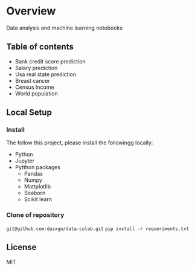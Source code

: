 # Overview
Data analysis and machine learning notebooks

## Table of contents
- Bank credit score prediction
- Salary prediction
- Usa real state prediction
- Breast cancer
- Census Income
- World population

## Local Setup

### Install

The follow this project, please install the followingg locally:
- Python
- Jupyter
- Pytthon packages
  - Pandas
  - Numpy
  - Mattplotlib
  - Seaborn
  - Scikit learn

### Clone of repository

`git@github.com:dasxgo/data-colab.git`
`pip install -r requeriments.txt`

## License 
MIT




